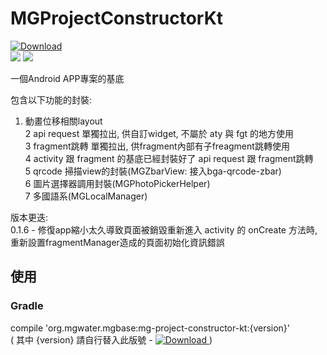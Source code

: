 # MGProjectConstructorKt
[ ![Download](https://api.bintray.com/packages/water/mgbase/mg-project-constructor-kt/images/download.svg) ](https://bintray.com/water/mgbase/mg-project-constructor-kt/_latestVersion)  
![](https://img.shields.io/badge/platform--lightgrey.svg) 
![](https://img.shields.io/badge/language-swift-orange.svg)  

一個Android APP專案的基底

包含以下功能的封裝:  
1. 動畫位移相關layout  
2 api request 單獨拉出, 供自訂widget, 不屬於 aty 與 fgt 的地方使用  
3 fragment跳轉 單獨拉出, 供fragment內部有子freagment跳轉使用  
4 activity 跟 fragment 的基底已經封裝好了 api request 跟 fragment跳轉  
5 qrcode 掃描view的封裝(MGZbarView: 接入bga-qrcode-zbar)  
6 圖片選擇器調用封裝(MGPhotoPickerHelper)  
7 多國語系(MGLocalManager)  

版本更迭:  
0.1.6 - 修復app縮小太久導致頁面被銷毀重新進入 activity 的 onCreate 方法時, 重新設置fragmentManager造成的頁面初始化資訊錯誤

## 使用

### Gradle
compile 'org.mgwater.mgbase:mg-project-constructor-kt:{version}'  
( 其中 {version} 請自行替入此版號 - [ ![Download](https://api.bintray.com/packages/water/mgbase/mg-project-constructor-kt/images/download.svg) ](https://bintray.com/water/mgbase/mg-project-constructor-kt/_latestVersion)   )
